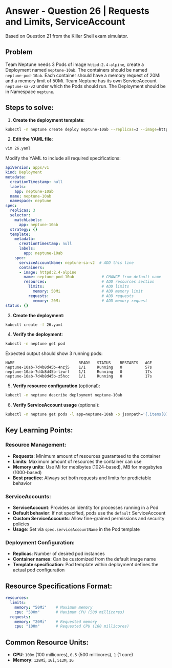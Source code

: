 # Answer - Question 26 | Requests and Limits, ServiceAccount

Based on Question 21 from the Killer Shell exam simulator.

## Problem
Team Neptune needs 3 Pods of image `httpd:2.4-alpine`, create a Deployment named `neptune-10ab`. The containers should be named `neptune-pod-10ab`. Each container should have a memory request of 20Mi and a memory limit of 50Mi. Team Neptune has its own ServiceAccount `neptune-sa-v2` under which the Pods should run. The Deployment should be in Namespace `neptune`.

## Steps to solve:

1. **Create the deployment template**:
```bash
kubectl -n neptune create deploy neptune-10ab --replicas=3 --image=httpd:2.4-alpine --dry-run=client -oyaml > 26.yaml
```

2. **Edit the YAML file**:
```bash
vim 26.yaml
```

Modify the YAML to include all required specifications:

```yaml
apiVersion: apps/v1
kind: Deployment
metadata:
  creationTimestamp: null
  labels:
    app: neptune-10ab
  name: neptune-10ab
  namespace: neptune
spec:
  replicas: 3
  selector:
    matchLabels:
      app: neptune-10ab
  strategy: {}
  template:
    metadata:
      creationTimestamp: null
      labels:
        app: neptune-10ab
    spec:
      serviceAccountName: neptune-sa-v2  # ADD this line
      containers:
      - image: httpd:2.4-alpine
        name: neptune-pod-10ab            # CHANGE from default name
        resources:                        # ADD resources section
          limits:                         # ADD limits
            memory: 50Mi                  # ADD memory limit
          requests:                       # ADD requests  
            memory: 20Mi                  # ADD memory request
status: {}
```

3. **Create the deployment**:
```bash
kubectl create -f 26.yaml
```

4. **Verify the deployment**:
```bash
kubectl -n neptune get pod
```

Expected output should show 3 running pods:
```
NAME                            READY   STATUS    RESTARTS   AGE
neptune-10ab-7d4b8d45b-4nzj5    1/1     Running   0          57s
neptune-10ab-7d4b8d45b-lzwrf    1/1     Running   0          17s  
neptune-10ab-7d4b8d45b-z5hcc    1/1     Running   0          17s
```

5. **Verify resource configuration** (optional):
```bash
kubectl -n neptune describe deployment neptune-10ab
```

6. **Verify ServiceAccount usage** (optional):
```bash
kubectl -n neptune get pods -l app=neptune-10ab -o jsonpath='{.items[0].spec.serviceAccountName}'
```

## Key Learning Points:

### Resource Management:
- **Requests**: Minimum amount of resources guaranteed to the container
- **Limits**: Maximum amount of resources the container can use
- **Memory units**: Use Mi for mebibytes (1024-based), MB for megabytes (1000-based)
- **Best practice**: Always set both requests and limits for predictable behavior

### ServiceAccounts:
- **ServiceAccount**: Provides an identity for processes running in a Pod
- **Default behavior**: If not specified, pods use the `default` ServiceAccount
- **Custom ServiceAccounts**: Allow fine-grained permissions and security policies
- **Usage**: Set via `spec.serviceAccountName` in the Pod template

### Deployment Configuration:
- **Replicas**: Number of desired pod instances
- **Container names**: Can be customized from the default image name
- **Template specification**: Pod template within deployment defines the actual pod configuration

## Resource Specifications Format:
```yaml
resources:
  limits:
    memory: "50Mi"    # Maximum memory
    cpu: "500m"       # Maximum CPU (500 millicores)
  requests:
    memory: "20Mi"    # Requested memory
    cpu: "100m"       # Requested CPU (100 millicores)
```

## Common Resource Units:
- **CPU**: `100m` (100 millicores), `0.5` (500 millicores), `1` (1 core)
- **Memory**: `128Mi`, `1Gi`, `512M`, `1G`
